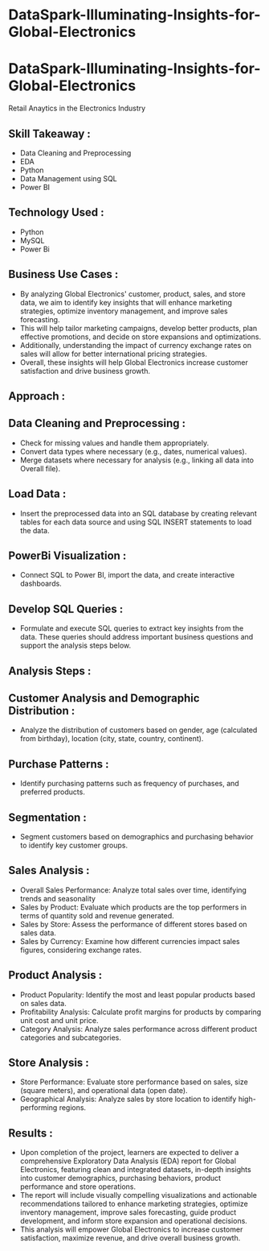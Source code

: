# DataSpark-Illuminating-Insights-for-Global-Electronics
# DataSpark-Illuminating-Insights-for-Global-Electronics
Retail Anaytics in the Electronics Industry
## Skill Takeaway :

* Data Cleaning and Preprocessing
* EDA
* Python
* Data Management using SQL
* Power BI

## Technology Used :

* Python
* MySQL
* Power Bi

## Business Use Cases :

* By analyzing Global Electronics' customer, product, sales, and store data, we aim to identify key insights that will enhance marketing strategies,
optimize inventory management, and improve sales forecasting.
* This will help tailor marketing campaigns, develop better products, plan effective promotions,
and decide on store expansions and optimizations.
* Additionally, understanding the impact of currency exchange rates on sales will allow for better international pricing strategies.
* Overall, these insights will help Global Electronics increase customer satisfaction and drive business growth.

## Approach :

## Data Cleaning and Preprocessing :

* Check for missing values and handle them appropriately.
* Convert data types where necessary (e.g., dates, numerical values).
* Merge datasets where necessary for analysis (e.g., linking all data into Overall file).

## Load Data :

* Insert the preprocessed data into an SQL database by creating relevant tables for each data source and using SQL INSERT statements to load the data.

## PowerBi Visualization :

* Connect SQL to Power BI, import the data, and create interactive dashboards.

## Develop SQL Queries :

* Formulate and execute SQL queries to extract key insights from the data. These queries should address important business questions and support the analysis steps below.

## Analysis Steps :

## Customer Analysis and Demographic Distribution : 

* Analyze the distribution of customers based on gender, age (calculated from birthday), location (city, state, country, continent).

## Purchase Patterns : 

* Identify purchasing patterns such as frequency of purchases, and preferred products.

## Segmentation : 

* Segment customers based on demographics and purchasing behavior to identify key customer groups.

 ## Sales Analysis :

* Overall Sales Performance: Analyze total sales over time, identifying trends and seasonality
* Sales by Product: Evaluate which products are the top performers in terms of quantity sold and revenue generated.
* Sales by Store: Assess the performance of different stores based on sales data.
* Sales by Currency: Examine how different currencies impact sales figures, considering exchange rates.

## Product Analysis :

* Product Popularity: Identify the most and least popular products based on sales data.
* Profitability Analysis: Calculate profit margins for products by comparing unit cost and unit price.
* Category Analysis: Analyze sales performance across different product categories and subcategories.

## Store Analysis :

* Store Performance: Evaluate store performance based on sales, size (square meters), and operational data (open date).
* Geographical Analysis: Analyze sales by store location to identify high-performing regions.

## Results : 

* Upon completion of the project, learners are expected to deliver a comprehensive Exploratory Data Analysis (EDA) report for Global Electronics, featuring clean and integrated datasets, in-depth insights into customer demographics, purchasing behaviors, product performance and store operations.
* The report will include visually compelling visualizations and actionable recommendations tailored to enhance marketing strategies, optimize inventory management, improve sales forecasting, guide product development, and inform store expansion and operational decisions.
* This analysis will empower Global Electronics to increase customer satisfaction, maximize revenue, and drive overall business growth.
